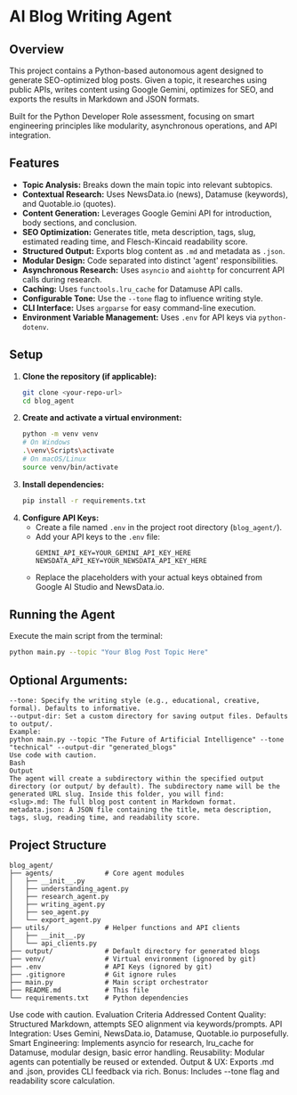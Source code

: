 # AI Blog Writing Agent

## Overview

This project contains a Python-based autonomous agent designed to generate SEO-optimized blog posts. Given a topic, it researches using public APIs, writes content using Google Gemini, optimizes for SEO, and exports the results in Markdown and JSON formats.

Built for the Python Developer Role assessment, focusing on smart engineering principles like modularity, asynchronous operations, and API integration.

## Features

*   **Topic Analysis:** Breaks down the main topic into relevant subtopics.
*   **Contextual Research:** Uses NewsData.io (news), Datamuse (keywords), and Quotable.io (quotes).
*   **Content Generation:** Leverages Google Gemini API for introduction, body sections, and conclusion.
*   **SEO Optimization:** Generates title, meta description, tags, slug, estimated reading time, and Flesch-Kincaid readability score.
*   **Structured Output:** Exports blog content as `.md` and metadata as `.json`.
*   **Modular Design:** Code separated into distinct 'agent' responsibilities.
*   **Asynchronous Research:** Uses `asyncio` and `aiohttp` for concurrent API calls during research.
*   **Caching:** Uses `functools.lru_cache` for Datamuse API calls.
*   **Configurable Tone:** Use the `--tone` flag to influence writing style.
*   **CLI Interface:** Uses `argparse` for easy command-line execution.
*   **Environment Variable Management:** Uses `.env` for API keys via `python-dotenv`.

## Setup

1.  **Clone the repository (if applicable):**
    ```bash
    git clone <your-repo-url>
    cd blog_agent
    ```
2.  **Create and activate a virtual environment:**
    ```bash
    python -m venv venv
    # On Windows
    .\venv\Scripts\activate
    # On macOS/Linux
    source venv/bin/activate
    ```
3.  **Install dependencies:**
    ```bash
    pip install -r requirements.txt
    ```
4.  **Configure API Keys:**
    *   Create a file named `.env` in the project root directory (`blog_agent/`).
    *   Add your API keys to the `.env` file:
        ```dotenv
        GEMINI_API_KEY=YOUR_GEMINI_API_KEY_HERE
        NEWSDATA_API_KEY=YOUR_NEWSDATA_API_KEY_HERE
        ```
    *   Replace the placeholders with your actual keys obtained from Google AI Studio and NewsData.io.

## Running the Agent

Execute the main script from the terminal:

```bash
python main.py --topic "Your Blog Post Topic Here"
```
## Optional Arguments:
``` text
--tone: Specify the writing style (e.g., educational, creative, formal). Defaults to informative.
--output-dir: Set a custom directory for saving output files. Defaults to output/.
Example:
python main.py --topic "The Future of Artificial Intelligence" --tone "technical" --output-dir "generated_blogs"
Use code with caution.
Bash
Output
The agent will create a subdirectory within the specified output directory (or output/ by default). The subdirectory name will be the generated URL slug. Inside this folder, you will find:
<slug>.md: The full blog post content in Markdown format.
metadata.json: A JSON file containing the title, meta description, tags, slug, reading time, and readability score.
```
## Project Structure
```text
blog_agent/
├── agents/             # Core agent modules
│   ├── __init__.py
│   ├── understanding_agent.py
│   ├── research_agent.py
│   ├── writing_agent.py
│   ├── seo_agent.py
│   └── export_agent.py
├── utils/              # Helper functions and API clients
│   ├── __init__.py
│   └── api_clients.py
├── output/             # Default directory for generated blogs
├── venv/               # Virtual environment (ignored by git)
├── .env                # API Keys (ignored by git)
├── .gitignore          # Git ignore rules
├── main.py             # Main script orchestrator
├── README.md           # This file
└── requirements.txt    # Python dependencies
```
Use code with caution.
Evaluation Criteria Addressed
Content Quality: Structured Markdown, attempts SEO alignment via keywords/prompts.
API Integration: Uses Gemini, NewsData.io, Datamuse, Quotable.io purposefully.
Smart Engineering: Implements asyncio for research, lru_cache for Datamuse, modular design, basic error handling.
Reusability: Modular agents can potentially be reused or extended.
Output & UX: Exports .md and .json, provides CLI feedback via rich.
Bonus: Includes --tone flag and readability score calculation.